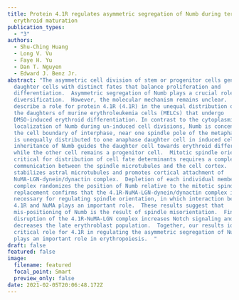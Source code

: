 ```yaml
---
title: Protein 4.1R regulates asymmetric segregation of Numb during terminal
  erythroid maturation
publication_types:
  - "3"
authors:
  - Shu-Ching Huang
  - Long V. Vu
  - Faye H. Yu
  - Dan T. Nguyen
  - Edward J. Benz Jr.
abstract: "The asymmetric cell division of stem or progenitor cells generates
  daughter cells with distinct fates that balance proliferation and
  differentiation.  Asymmetric segregation of Numb plays a crucial role in cell
  diversification.  However, the molecular mechanism remains unclear.  We
  describe a role for protein 4.1R (4.1R) in the unequal distribution of Numb in
  the daughters of murine erythroleukemia cells (MELCs) that undergo
  DMSO-induced erythroid differentiation. In contrast to the cytoplasmic
  localization of Numb during un-induced cell divisions, Numb is concentrated at
  the cell boundary of interphase, near one spindle pole of the metaphase, and
  is unequally distributed to one anaphase daughter cell in induced cells.  The
  inheritance of Numb guides the daughter cell towards erythroid differentiation
  while the other cell remains a progenitor cell.  Mitotic spindle orientation
  critical for distribution of cell fate determinants requires a complex
  communication between the spindle microtubules and the cell cortex.  4.1R
  stabilizes astral microtubules and promotes cortical attachment of
  NuMA-LGN-dynein/dynactin complex.  Depletion of each individual member of the
  complex randomizes the position of Numb relative to the mitotic spindle.  Gene
  replacement confirms that the 4.1R-NuMA-LGN-dynein/dynactin complex is
  necessary for regulating spindle orientation, in which interaction between
  4.1R and NuMA plays an important role.  These results suggest that
  mis-positioning of Numb is the result of spindle misorientation.  Finally,
  disruption of the 4.1R-NuMA-LGN complex increases Notch signaling and
  decreases the late erythroblast population.  Together, our results identify a
  critical role for 4.1R in regulating the asymmetric segregation of Numb, which
  plays an important role in erythropoiesis.  "
draft: false
featured: false
image:
  filename: featured
  focal_point: Smart
  preview_only: false
date: 2021-02-05T20:06:48.172Z
---
```

